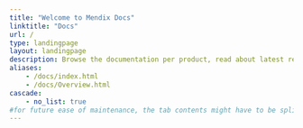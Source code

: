 ```yaml
---
title: "Welcome to Mendix Docs"
linktitle: "Docs"
url: /
type: landingpage
layout: landingpage
description: Browse the documentation per product, read about latest releases, and contribute to docs to improve them.
aliases:
    - /docs/index.html
    - /docs/Overview.html
cascade:
    - no_list: true
#for future ease of maintenance, the tab contents might have to be split up into snippets
---
```


<!-- {{< landingtabs >}}
{{< landingtab "Studio Pro 9" >}}

{{< blocks/section color="white" type="lp-row">}}
{{< blocks/feature icon="fas fa-play-circle" title="Getting Started" icon_url="https://docs.mendix.com/refguide">}}
Take a look at the articles below to get started!

* [Install Mendix Studio Pro]({{< ref "/docs/marks-portal/mark-portal-section-1" >}})
* [General Info]({{< ref "/docs/marks-portal/mark-portal-section-2" >}})
* [Version Control]({{< ref "/docs/marks-portal/mark-portal-section-3" >}})

{{< /blocks/feature >}}
{{< blocks/feature icon="fas fa-book" title="Reference Guide" icon_url="https://docs.mendix.com/refguide" >}}
Reference material for Studio Pro 9

* [App Modeling]({{< ref "/docs/marks-portal/mark-portal-section-1" >}})
* [Mobile]({{< ref "/docs/marks-portal/mark-portal-section-2" >}})
* [Mendix Runtime]({{< ref "/docs/marks-portal/mark-portal-section-3" >}})

{{< /blocks/feature >}}
{{< blocks/feature icon="fas fa-bell" title="Release Notes" icon_url="https://docs.mendix.com/releasenotes/studio-pro" >}}
For announcement of latest release notes, features and issues.

* [9.6]({{< ref "/docs/marks-portal/mark-portal-section-1" >}})
* [9.5]({{< ref "/docs/marks-portal/mark-portal-section-2" >}})
* [LTS, MTS & Monthly Releases]({{< ref "/docs/marks-portal/mark-portal-section-3" >}})
{{< /blocks/feature >}}
{{< /blocks/section >}}

{{< blocks/section color="white" type="lp-row">}}
{{< blocks/feature icon="fas fa-book-open" title="How-to's" icon_url="https://docs.mendix.com/how-to">}}
How-to articles for Studio Pro 9

* [Popular page]({{< ref "/docs/marks-portal/mark-portal-section-1" >}})
* [Another popular page]({{< ref "/docs/marks-portal/mark-portal-section-2" >}})
* [More popular pages]({{< ref "/docs/marks-portal/mark-portal-section-3" >}})

{{< /blocks/feature >}}
{{< blocks/feature icon="fas fa-book" title="Mobile?" icon_url="https://docs.mendix.com/refguide" >}}
Is this a good topic for Studio Pro?

* [App Modeling]({{< ref "/docs/marks-portal/mark-portal-section-1" >}})
* [Mobile]({{< ref "/docs/marks-portal/mark-portal-section-2" >}})
* [Mendix Runtime]({{< ref "/docs/marks-portal/mark-portal-section-3" >}})

{{< /blocks/feature >}}
{{< blocks/feature icon="fas fa-book" title="Placeholder" icon_url="https://docs.mendix.com/refguide" >}}
Placeholder

* [App Modeling]({{< ref "/docs/marks-portal/mark-portal-section-1" >}})
* [Mobile]({{< ref "/docs/marks-portal/mark-portal-section-2" >}})
* [Mendix Runtime]({{< ref "/docs/marks-portal/mark-portal-section-3" >}})

{{< /blocks/feature >}}
{{< /blocks/section >}}

{{< /landingtab >}}
{{< landingtab "Studio" >}}

{{< blocks/section color="white" >}}
{{< blocks/feature icon="fas fa-play-circle" title="Getting Started" icon_url="https://docs.mendix.com/studio">}}
Take a look at the articles below to get started!

* [Install Mendix Studio]({{< ref "/docs/marks-portal/mark-portal-section-1" >}})
* [General Info]({{< ref "/docs/marks-portal/mark-portal-section-2" >}})
* [Version Control]({{< ref "/docs/marks-portal/mark-portal-section-3" >}})

{{< /blocks/feature >}}
{{< blocks/feature icon="fas fa-book" title="Reference Guide" icon_url="https://docs.mendix.com/studio" >}}
Reference material for Studio 9

* [App Modeling]({{< ref "/docs/marks-portal/mark-portal-section-1" >}})
* [Mobile]({{< ref "/docs/marks-portal/mark-portal-section-2" >}})
* [Mendix Runtime]({{< ref "/docs/marks-portal/mark-portal-section-3" >}})

{{< /blocks/feature >}}
{{< blocks/feature icon="fas fa-bell" title="Release Notes" icon_url="https://docs.mendix.com/releasenotes/studio" >}}
For announcement of latest release notes, features and issues.

* [9.6]({{< ref "/docs/marks-portal/mark-portal-section-1" >}})
* [9.5]({{< ref "/docs/marks-portal/mark-portal-section-2" >}})
* [LTS, MTS & Monthly Releases]({{< ref "/docs/marks-portal/mark-portal-section-3" >}})
{{< /blocks/feature >}}
{{< /blocks/section >}}

{{< blocks/section color="white" >}}
{{< blocks/feature icon="fas fa-book-open" title="How-to's" icon_url="https://docs.mendix.com/studio-how-to">}}
How-to articles for Studio 9

* [Popular page]({{< ref "/docs/marks-portal/mark-portal-section-1" >}})
* [Another popular page]({{< ref "/docs/marks-portal/mark-portal-section-2" >}})
* [More popular pages]({{< ref "/docs/marks-portal/mark-portal-section-3" >}})

{{< /blocks/feature >}}
{{< blocks/feature icon="fas fa-book" title="Placeholder" icon_url="https://docs.mendix.com/refguide" >}}
Placeholder

* [App Modeling]({{< ref "/docs/marks-portal/mark-portal-section-1" >}})
* [Mobile]({{< ref "/docs/marks-portal/mark-portal-section-2" >}})
* [Mendix Runtime]({{< ref "/docs/marks-portal/mark-portal-section-3" >}})

{{< /blocks/feature >}}
{{< blocks/feature icon="fas fa-book" title="Placeholder" icon_url="https://docs.mendix.com/refguide" >}}
Placeholder

* [App Modeling]({{< ref "/docs/marks-portal/mark-portal-section-1" >}})
* [Mobile]({{< ref "/docs/marks-portal/mark-portal-section-2" >}})
* [Mendix Runtime]({{< ref "/docs/marks-portal/mark-portal-section-3" >}})

{{< /blocks/feature >}}
{{< /blocks/section >}}

{{< /landingtab >}}
{{< landingtab "Developer Portal" >}}

{{< blocks/section color="white" >}}
{{< blocks/feature icon="fas fa-play-circle" title="Collaboration" icon_url="https://docs.mendix.com/developerportal/collaborate/">}}

* [Collab 1]({{< ref "/docs/marks-portal/mark-portal-section-1" >}})
* [Collab 2]({{< ref "/docs/marks-portal/mark-portal-section-2" >}})
* [Collab 3]({{< ref "/docs/marks-portal/mark-portal-section-3" >}})

{{< /blocks/feature >}}
{{< blocks/feature icon="fas fa-book" title="Deployment" icon_url="https://docs.mendix.com/developerportal/deploy/" >}}

* [Deploy 1]({{< ref "/docs/marks-portal/mark-portal-section-1" >}})
* [Deploy 2]({{< ref "/docs/marks-portal/mark-portal-section-2" >}})
* [Deploy 3]({{< ref "/docs/marks-portal/mark-portal-section-3" >}})

{{< /blocks/feature >}}
{{< blocks/feature icon="fas fa-bell" title="Release Notes" icon_url="https://docs.mendix.com/releasenotes/" >}}
For announcement of latest release notes, features and issues.

* [Developer Portal]({{< ref "/docs/marks-portal/mark-portal-section-1" >}})
* [Deployment]({{< ref "/docs/marks-portal/mark-portal-section-2" >}})
{{< /blocks/feature >}}
{{< /blocks/section >}}

{{< blocks/section color="white" >}}
{{< blocks/feature icon="fas fa-book-open" title="Operations" icon_url="https://docs.mendix.com/studio-how-to">}}

* [Operations page]({{< ref "/docs/marks-portal/mark-portal-section-1" >}})
* [Operations page]({{< ref "/docs/marks-portal/mark-portal-section-2" >}})
* [Operations pages]({{< ref "/docs/marks-portal/mark-portal-section-3" >}})

{{< /blocks/feature >}}
{{< blocks/feature icon="fas fa-book" title="Something Cloud specific?" icon_url="https://docs.mendix.com/refguide" >}}

* [App Modeling]({{< ref "/docs/marks-portal/mark-portal-section-1" >}})
* [Mobile]({{< ref "/docs/marks-portal/mark-portal-section-2" >}})
* [Mendix Runtime]({{< ref "/docs/marks-portal/mark-portal-section-3" >}})

{{< /blocks/feature >}}
{{< blocks/feature icon="fas fa-book" title="Other pages?" icon_url="https://docs.mendix.com/refguide" >}}

* [App Modeling]({{< ref "/docs/marks-portal/mark-portal-section-1" >}})
* [Mobile]({{< ref "/docs/marks-portal/mark-portal-section-2" >}})
* [Mendix Runtime]({{< ref "/docs/marks-portal/mark-portal-section-3" >}})
{{< /blocks/feature >}}
{{< /blocks/section >}}

{{< /landingtab >}}
{{< landingtab "Marketplace" >}}

{{< blocks/section color="white" >}}
{{< blocks/feature icon="fas fa-play-circle" title="Creating Content" icon_url="https://docs.mendix.com/developerportal/collaborate/">}}

* [Content 1]({{< ref "/docs/marks-portal/mark-portal-section-1" >}})
* [Content 2]({{< ref "/docs/marks-portal/mark-portal-section-2" >}})
* [Content 3]({{< ref "/docs/marks-portal/mark-portal-section-3" >}})

{{< /blocks/feature >}}
{{< blocks/feature icon="fas fa-book" title="App Services" icon_url="https://docs.mendix.com/developerportal/deploy/" >}}

* [App 1]({{< ref "/docs/marks-portal/mark-portal-section-1" >}})
* [App 2]({{< ref "/docs/marks-portal/mark-portal-section-2" >}})
* [App 3]({{< ref "/docs/marks-portal/mark-portal-section-3" >}})

{{< /blocks/feature >}}
{{< blocks/feature icon="fas fa-bell" title="Release Notes" icon_url="https://docs.mendix.com/releasenotes/" >}}
For announcement of latest release notes, features and issues.

* [Release Notes]({{< ref "/docs/marks-portal/mark-portal-section-1" >}})
{{< /blocks/feature >}}
{{< /blocks/section >}}

{{< blocks/section color="white" >}}
{{< blocks/feature icon="fas fa-book-open" title="Connectors" icon_url="https://docs.mendix.com/studio-how-to">}}

* [Operations page]({{< ref "/docs/marks-portal/mark-portal-section-1" >}})
* [Operations page]({{< ref "/docs/marks-portal/mark-portal-section-2" >}})
* [Operations pages]({{< ref "/docs/marks-portal/mark-portal-section-3" >}})

{{< /blocks/feature >}}
{{< blocks/feature icon="fas fa-book" title="Modules" icon_url="https://docs.mendix.com/refguide" >}}

* [App Modeling]({{< ref "/docs/marks-portal/mark-portal-section-1" >}})
* [Mobile]({{< ref "/docs/marks-portal/mark-portal-section-2" >}})
* [Mendix Runtime]({{< ref "/docs/marks-portal/mark-portal-section-3" >}})

{{< /blocks/feature >}}
{{< blocks/feature icon="fas fa-book" title="Widgets" icon_url="https://docs.mendix.com/refguide" >}}

* [App Modeling]({{< ref "/docs/marks-portal/mark-portal-section-1" >}})
* [Mobile]({{< ref "/docs/marks-portal/mark-portal-section-2" >}})
* [Mendix Runtime]({{< ref "/docs/marks-portal/mark-portal-section-3" >}})
{{< /blocks/feature >}}
{{< /blocks/section >}}

{{< /landingtab >}}
{{< landingtab "Data Hub" >}}

{{< blocks/section color="white" >}}
{{< blocks/feature icon="fas fa-play-circle" title="Share Data Between Apps" icon_url="https://docs.mendix.com/developerportal/collaborate/">}}

* [Content 1]({{< ref "/docs/marks-portal/mark-portal-section-1" >}})
* [Content 2]({{< ref "/docs/marks-portal/mark-portal-section-2" >}})
* [Content 3]({{< ref "/docs/marks-portal/mark-portal-section-3" >}})

{{< /blocks/feature >}}
{{< blocks/feature icon="fas fa-book" title="Write Data" icon_url="https://docs.mendix.com/developerportal/deploy/" >}}

* [App 1]({{< ref "/docs/marks-portal/mark-portal-section-1" >}})
* [App 2]({{< ref "/docs/marks-portal/mark-portal-section-2" >}})
* [App 3]({{< ref "/docs/marks-portal/mark-portal-section-3" >}})

{{< /blocks/feature >}}
{{< blocks/feature icon="fas fa-bell" title="Release Notes" icon_url="https://docs.mendix.com/releasenotes/" >}}
For announcement of latest release notes, features and issues.

* [Release Notes]({{< ref "/docs/marks-portal/mark-portal-section-1" >}})
{{< /blocks/feature >}}
{{< /blocks/section >}}

{{< blocks/section color="white" >}}
{{< blocks/feature icon="fas fa-book-open" title="Data Hub Catalog" icon_url="https://docs.mendix.com/studio-how-to">}}

* [Operations page]({{< ref "/docs/marks-portal/mark-portal-section-1" >}})
* [Operations page]({{< ref "/docs/marks-portal/mark-portal-section-2" >}})
* [Operations pages]({{< ref "/docs/marks-portal/mark-portal-section-3" >}})

{{< /blocks/feature >}}
{{< blocks/feature icon="fas fa-book" title="Landscape" icon_url="https://docs.mendix.com/refguide" >}}

* [App Modeling]({{< ref "/docs/marks-portal/mark-portal-section-1" >}})
* [Mobile]({{< ref "/docs/marks-portal/mark-portal-section-2" >}})
* [Mendix Runtime]({{< ref "/docs/marks-portal/mark-portal-section-3" >}})

{{< /blocks/feature >}}
{{< /blocks/section >}}

{{< /landingtab >}}
{{< /landingtabs >}} -->
